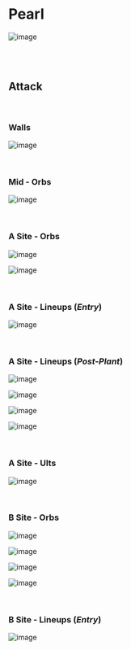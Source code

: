 # Pearl
![image](pearl.jpg)



&nbsp;  
&nbsp;  
## Attack

&nbsp;  
### Walls
![image](attack-walls.jpg)
&nbsp;  

&nbsp;  
### Mid - Orbs
![image](attack-mid-orb1.jpg)
&nbsp;  

&nbsp;  
### A Site - Orbs
![image](attack-A-orb1.jpg)
&nbsp;  

![image](attack-A-orb2.jpg)
&nbsp;  

&nbsp;  
### A Site - Lineups (*Entry*)
![image](attack-A-lineup2.jpg)
&nbsp;  

&nbsp;  
### A Site - Lineups (*Post-Plant*)
![image](attack-A-lineup1.jpg)
&nbsp;  

![image](attack-A-lineup3.jpg)
&nbsp;  

![image](attack-A-lineup4.jpg)
&nbsp;  

![image](attack-A-lineup5.jpg)
&nbsp;  

&nbsp;  
### A Site - Ults
![image](attack-A-ult1.jpg)
&nbsp;  

&nbsp;  
### B Site - Orbs
![image](attack-B-orb1.jpg)
&nbsp;  

![image](attack-B-orb2.jpg)
&nbsp;  

![image](attack-B-orb3.jpg)
&nbsp;  

![image](attack-B-orb4.jpg)
&nbsp;  

&nbsp;  
### B Site - Lineups (*Entry*)
![image](attack-B-molly.jpg)
&nbsp;  